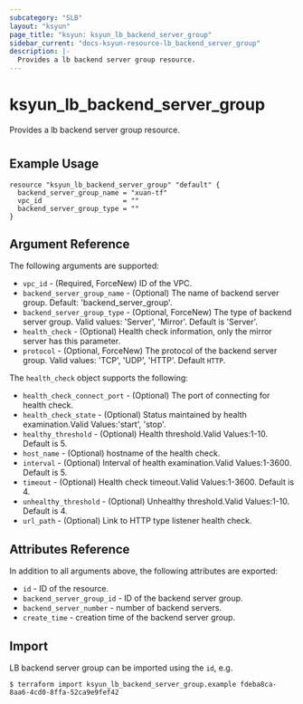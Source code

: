 ```yaml
---
subcategory: "SLB"
layout: "ksyun"
page_title: "ksyun: ksyun_lb_backend_server_group"
sidebar_current: "docs-ksyun-resource-lb_backend_server_group"
description: |-
  Provides a lb backend server group resource.
---
```


# ksyun_lb_backend_server_group

Provides a lb backend server group resource.

#

## Example Usage

```hcl
resource "ksyun_lb_backend_server_group" "default" {
  backend_server_group_name = "xuan-tf"
  vpc_id                    = ""
  backend_server_group_type = ""
}
```

## Argument Reference

The following arguments are supported:

* `vpc_id` - (Required, ForceNew) ID of the VPC.
* `backend_server_group_name` - (Optional) The name of backend server group. Default: 'backend_server_group'.
* `backend_server_group_type` - (Optional, ForceNew) The type of backend server group. Valid values: 'Server', 'Mirror'. Default is 'Server'.
* `health_check` - (Optional) Health check information, only the mirror server has this parameter.
* `protocol` - (Optional, ForceNew) The protocol of the backend server group. Valid values: 'TCP', 'UDP', 'HTTP'. Default `HTTP`.

The `health_check` object supports the following:

* `health_check_connect_port` - (Optional) The port of connecting for health check.
* `health_check_state` - (Optional) Status maintained by health examination.Valid Values:'start', 'stop'.
* `healthy_threshold` - (Optional) Health threshold.Valid Values:1-10. Default is 5.
* `host_name` - (Optional) hostname of the health check.
* `interval` - (Optional) Interval of health examination.Valid Values:1-3600. Default is 5.
* `timeout` - (Optional) Health check timeout.Valid Values:1-3600. Default is 4.
* `unhealthy_threshold` - (Optional) Unhealthy threshold.Valid Values:1-10. Default is 4.
* `url_path` - (Optional) Link to HTTP type listener health check.

## Attributes Reference

In addition to all arguments above, the following attributes are exported:

* `id` - ID of the resource.
* `backend_server_group_id` - ID of the backend server group.
* `backend_server_number` - number of backend servers.
* `create_time` - creation time of the backend server group.


## Import

LB backend server group can be imported using the `id`, e.g.

```
$ terraform import ksyun_lb_backend_server_group.example fdeba8ca-8aa6-4cd0-8ffa-52ca9e9fef42
```

